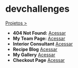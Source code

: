 # devchallenges
 [Projetos >](https://josimarmg.github.io/devchallenges/)

 - **404 Not Found:** [Acessar](https://josimarmg.github.io/devchallenges/page-404-not-found/index.html)
 - **My Team Page:** [Acessar](https://josimarmg.github.io/devchallenges/my-team-page-master/index.html)
 - **Interior Consultant** [Acessar](https://josimarmg.github.io/devchallenges/interior-consultant-master/index.html)
 - **Recipe Blog** [Acessar](https://josimarmg.github.io/devchallenges/recipe-blog/index.html)
 - **My Gallery** [Acessar](https://josimarmg.github.io/devchallenges/my-gallery/index.html)
 - **Checkout Page** [Acessar](https://josimarmg.github.io/devchallenges/checkout-page-master/index.html)
